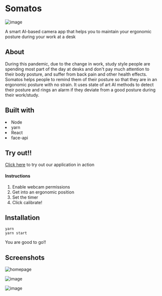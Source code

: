 # Somatos
![image](https://user-images.githubusercontent.com/69108486/133930929-417115e1-6ffd-4dce-945e-6b5a0972876b.png)

A smart AI-based camera app that helps you to maintain your ergonomic posture during your work at a desk

## About
During this pandemic, due to the change in work, study style people are spending most part of the day at desks and don't pay much attention to their body posture, and suffer from back pain and other health effects.
<br>
Somatos helps people to remind them of their posture so that they are in an ergonomic posture with no strain. It uses state of art AI methods to detect their posture and rings an alarm if they deviate from a good posture during their work/study.

## Built with
<li>Node
<li>yarn
<li>React
<li>face-api

## Try out!!
[Click here](https://somatos.netlify.app/) to try out our application in action

#### Instructions
1. Enable webcam permissions
2. Get into an ergonomic position
3. Set the timer
4. Click calibrate!



## Installation
```
yarn
yarn start
```
You are good to go!!
## Screenshots

![homepage](https://user-images.githubusercontent.com/53928899/133930293-526212cd-f6f3-4971-a0a6-2afe1c294b6d.png)

![image](https://user-images.githubusercontent.com/53928899/133930324-397560d7-1ce0-40c1-aba9-0c56bf72fbcc.png)

![image](https://user-images.githubusercontent.com/53928899/133930339-b0f8ff6d-c387-426a-b36e-cae381990d7a.png)
